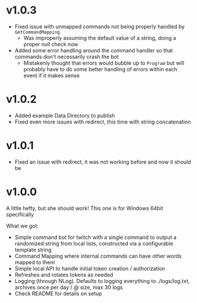 # v1.0.3
- Fixed issue with unmapped commands not being properly handled by `GetCommandMapping`
  - Was improperly assuming the default value of a string, doing a proper null check now
- Added some error handling around the command handler so that commands don't necessarily crash the bot
  - Mistakenly thought that errors would bubble up to `Program` but will probably have to do some better handling of errors within each event if it makes sense

# v1.0.2
- Added example Data Directory to publish
- Fixed even more issues with redirect, this time with string concatenation

# v1.0.1
- Fixed an issue with redirect, it was not working before and now it should be


# v1.0.0
A little hefty, but she should work! This one is for Windows 64bit specifically

What we got:

- Simple command bot for twitch with a single command to output a randomized string from local lists, constructed via a configurable template string
- Command Mapping where internal commands can have other words mapped to them
- Simple local API to handle initial token creation / authorization
- Refreshes and rotates tokens as needed
- Logging (through NLog). Defaults to logging everything to ./logs/log.txt, archives once per day / @ size, max 30 logs
- Check README for details on setup